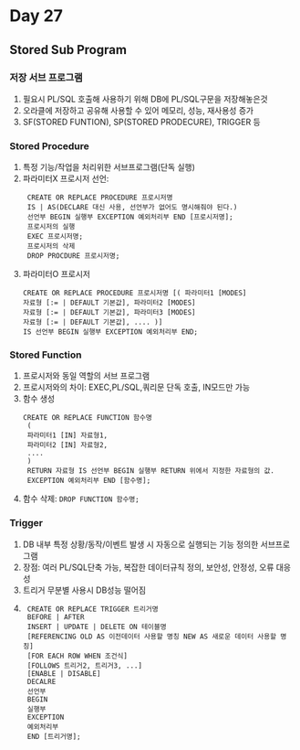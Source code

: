 # Day 27
## Stored Sub Program
### 저장 서브 프로그램
1. 필요시 PL/SQL 호출해 사용하기 위해 DB에 PL/SQL구문을 저장해놓은것
2. 오라클에 저장하고 공유해 사용할 수 있어 메모리, 성능, 재사용성 증가
3. SF(STORED FUNTION), SP(STORED PRODECURE), TRIGGER 등

### Stored Procedure
1. 특정 기능/작업을 처리위한 서브프로그램(단독 실행)
2. 파라미터X 프로시저 선언:
   ```
    CREATE OR REPLACE PROCEDURE 프로시저명
    IS | AS(DECLARE 대신 사용, 선언부가 없어도 명시해줘야 된다.)
    선언부 BEGIN 실행부 EXCEPTION 예외처리부 END [프로시저명];
    프로시저의 실행
    EXEC 프로시저명;
    프로시저의 삭제
    DROP PROCDURE 프로시저명;
   ```
3. 파라미터O 프로시저
   ```
   CREATE OR REPLACE PROCEDURE 프로시저명 [( 파라미터1 [MODES]
   자료형 [:= | DEFAULT 기본값], 파라미터2 [MODES]
   자료형 [:= | DEFAULT 기본값], 파라미터3 [MODES]
   자료형 [:= | DEFAULT 기본값], .... )]
   IS 선언부 BEGIN 실행부 EXCEPTION 예외처리부 END;
   ```

### Stored Function
1. 프로시저와 동일 역할의 서브 프로그램
2. 프로시저와의 차이: EXEC,PL/SQL,쿼리문 단독 호출, IN모드만 가능
3. 함수 생성
   ```
   CREATE OR REPLACE FUNCTION 함수명
    (
    파라미터1 [IN] 자료형1,
    파라미터2 [IN] 자료형2,
    ....
    )
    RETURN 자료형 IS 선언부 BEGIN 실행부 RETURN 위에서 지정한 자료형의 값. 
    EXCEPTION 예외처리부 END [함수명];
   ```  
4. 함수 삭제: `DROP FUNCTION 함수명;`
   
### Trigger
1. DB 내부 특정 상황/동작/이벤트 발생 시 자동으로 실행되는 기능 정의한 서브프로그램
2. 장점: 여러 PL/SQL단축 가능, 복잡한 데이터규칙 정의, 보안성, 안정성, 오류 대응성
3. 트리거 무분별 사용시 DB성능 떨어짐
4. ```
    CREATE OR REPLACE TRIGGER 트리거명
    BEFORE | AFTER
    INSERT | UPDATE | DELETE ON 테이블명
    [REFERENCING OLD AS 이전데이터 사용할 명칭 NEW AS 새로운 데이터 사용할 명칭]
    [FOR EACH ROW WHEN 조건식]
    [FOLLOWS 트리거2, 트리거3, ...]
    [ENABLE | DISABLE]
    DECALRE
    선언부
    BEGIN
    실행부
    EXCEPTION
    예외처리부
    END [트리거명];
   ```
